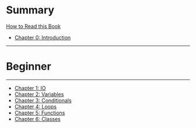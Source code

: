 # Summary

[How to Read this Book](./reading_the_book.md)
- [Chapter 0: Introduction](./chapter_0.md)
---
# Beginner
---
- [Chapter 1: IO](./chapter_1.md)
- [Chapter 2: Variables](./chapter_2.md)
- [Chapter 3: Conditionals]()
- [Chapter 4: Loops]()
- [Chapter 5: Functions]()
- [Chapter 6: Classes]()
